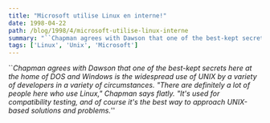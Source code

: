 ```yaml
---
title: "Microsoft utilise Linux en interne!"
date: 1998-04-22
path: /blog/1998/4/microsoft-utilise-linux-interne
summary: "``Chapman agrees with Dawson that one of the best-kept secrets here at the home of DOS and Windows is the widespread use of UNIX by a variety of developers in a variety of circumstances."
tags: ['Linux', 'Unix', 'Microsoft']
---
```


<P>
``<EM>Chapman agrees with Dawson that one of the best-kept secrets here at
the home of DOS and Windows is the widespread use of UNIX by a variety
of developers in a variety of circumstances. "There are definitely
a lot of people here who use Linux," Chapman says flatly. "It's used
for compatibility testing, and of course it's the best way to approach
UNIX-based solutions and problems.</EM>''
</P>


